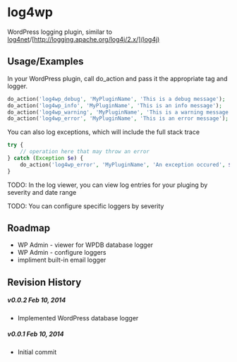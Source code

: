 log4wp
======

WordPress logging plugin, similar to [log4net](http://logging.apache.org/log4net/)/[http://logging.apache.org/log4j/2.x/](log4j)


## Usage/Examples

In your WordPress plugin, call do_action and pass it the appropriate tag and logger.
```php
do_action('log4wp_debug', 'MyPluginName', 'This is a debug message');
do_action('log4wp_info', 'MyPluginName', 'This is an info message');
do_action('log4wp_warning', 'MyPluginName', 'This is a warning message');
do_action('log4wp_error', 'MyPluginName', 'This is an error message');
```

You can also log exceptions, which will include the full stack trace
```php
try {
	// operation here that may throw an error
} catch (Exception $e) {
	do_action('log4wp_error', 'MyPluginName', 'An exception occured', $e);
}
```

TODO: In the log viewer, you can view log entries for your pluging by severity and date range

TODO: You can configure specific loggers by severity


## Roadmap
* WP Admin - viewer for WPDB database logger
* WP Admin - configure loggers
* impliment built-in email logger

## Revision History

##### v0.0.2 Feb 10, 2014
* Implemented WordPress database logger

##### v0.0.1 Feb 10, 2014
* Initial commit